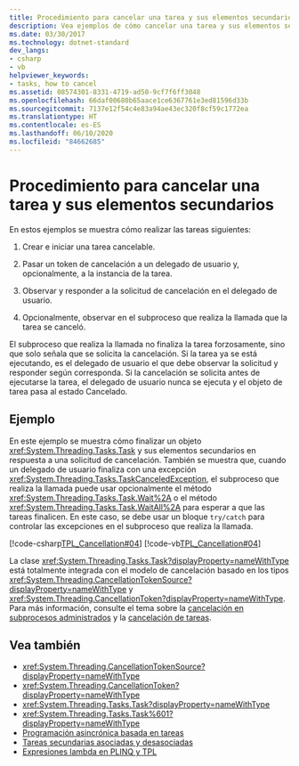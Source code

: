 ```yaml
---
title: Procedimiento para cancelar una tarea y sus elementos secundarios
description: Vea ejemplos de cómo cancelar una tarea y sus elementos secundarios en .NET. En los ejemplos se incluyen los pasos de la creación de tareas cancelables, hasta el aviso de que se canceló la tarea.
ms.date: 03/30/2017
ms.technology: dotnet-standard
dev_langs:
- csharp
- vb
helpviewer_keywords:
- tasks, how to cancel
ms.assetid: 08574301-8331-4719-ad50-9cf7f6ff3048
ms.openlocfilehash: 66daf00680b65aace1ce6367761e3ed81596d33b
ms.sourcegitcommit: 7137e12f54c4e83a94ae43ec320f8cf59c1772ea
ms.translationtype: HT
ms.contentlocale: es-ES
ms.lasthandoff: 06/10/2020
ms.locfileid: "84662685"
---
```

# <a name="how-to-cancel-a-task-and-its-children"></a>Procedimiento para cancelar una tarea y sus elementos secundarios
En estos ejemplos se muestra cómo realizar las tareas siguientes:  
  
1. Crear e iniciar una tarea cancelable.  
  
2. Pasar un token de cancelación a un delegado de usuario y, opcionalmente, a la instancia de la tarea.  
  
3. Observar y responder a la solicitud de cancelación en el delegado de usuario.  
  
4. Opcionalmente, observar en el subproceso que realiza la llamada que la tarea se canceló.  
  
 El subproceso que realiza la llamada no finaliza la tarea forzosamente, sino que solo señala que se solicita la cancelación. Si la tarea ya se está ejecutando, es el delegado de usuario el que debe observar la solicitud y responder según corresponda. Si la cancelación se solicita antes de ejecutarse la tarea, el delegado de usuario nunca se ejecuta y el objeto de tarea pasa al estado Cancelado.  
  
## <a name="example"></a>Ejemplo  
 En este ejemplo se muestra cómo finalizar un objeto <xref:System.Threading.Tasks.Task> y sus elementos secundarios en respuesta a una solicitud de cancelación. También se muestra que, cuando un delegado de usuario finaliza con una excepción <xref:System.Threading.Tasks.TaskCanceledException>, el subproceso que realiza la llamada puede usar opcionalmente el método <xref:System.Threading.Tasks.Task.Wait%2A> o el método <xref:System.Threading.Tasks.Task.WaitAll%2A> para esperar a que las tareas finalicen. En este caso, se debe usar un bloque `try/catch` para controlar las excepciones en el subproceso que realiza la llamada.  
  
 [!code-csharp[TPL_Cancellation#04](../../../samples/snippets/csharp/VS_Snippets_Misc/tpl_cancellation/cs/cancel1.cs#04)]
 [!code-vb[TPL_Cancellation#04](../../../samples/snippets/visualbasic/VS_Snippets_Misc/tpl_cancellation/vb/cancel1.vb#04)]  
  
 La clase <xref:System.Threading.Tasks.Task?displayProperty=nameWithType> está totalmente integrada con el modelo de cancelación basado en los tipos <xref:System.Threading.CancellationTokenSource?displayProperty=nameWithType> y <xref:System.Threading.CancellationToken?displayProperty=nameWithType>. Para más información, consulte el tema sobre la [cancelación en subprocesos administrados](../threading/cancellation-in-managed-threads.md) y la [cancelación de tareas](task-cancellation.md).  
  
## <a name="see-also"></a>Vea también

- <xref:System.Threading.CancellationTokenSource?displayProperty=nameWithType>
- <xref:System.Threading.CancellationToken?displayProperty=nameWithType>
- <xref:System.Threading.Tasks.Task?displayProperty=nameWithType>
- <xref:System.Threading.Tasks.Task%601?displayProperty=nameWithType>
- [Programación asincrónica basada en tareas](task-based-asynchronous-programming.md)
- [Tareas secundarias asociadas y desasociadas](attached-and-detached-child-tasks.md)
- [Expresiones lambda en PLINQ y TPL](lambda-expressions-in-plinq-and-tpl.md)
